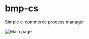 # bmp-cs

Simple e-commerce process manager

![Main page](https://github.com/AlexSKuznetsov/bmp-cs/chrome_QGPr0BfAHH.png)

